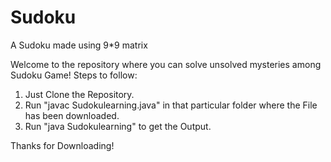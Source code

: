 # Sudoku
A Sudoku made using 9*9 matrix

Welcome to the repository where you can solve unsolved mysteries among Sudoku Game!
Steps to follow:

1. Just Clone the Repository.
2. Run "javac Sudokulearning.java" in that particular folder where the File has been downloaded.
3. Run "java Sudokulearning" to get the Output.

Thanks for Downloading!
